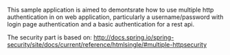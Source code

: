 This sample application is aimed to demontsrate how to use multiple http authentication in on web application, particularly a username/password with login page authentication and a basic authentication for a rest api.

  The security part is based on: http://docs.spring.io/spring-security/site/docs/current/reference/htmlsingle/#multiple-httpsecurity


